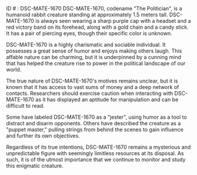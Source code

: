 ID # : DSC-MATE-1670
DSC-MATE-1670, codename "The Politician", is a humanoid rabbit creature standing at approximately 1.5 meters tall. DSC-MATE-1670 is always seen wearing a sharp purple cap with a headset and a red victory band on its forehead, along with a gold chain and a candy stick. It has a pair of piercing eyes, though their specific color is unknown.

DSC-MATE-1670 is a highly charismatic and sociable individual. It possesses a great sense of humor and enjoys making others laugh. This affable nature can be charming, but it is underpinned by a cunning mind that has helped the creature rise to power in the political landscape of our world.

The true nature of DSC-MATE-1670's motives remains unclear, but it is known that it has access to vast sums of money and a deep network of contacts. Researchers should exercise caution when interacting with DSC-MATE-1670 as it has displayed an aptitude for manipulation and can be difficult to read.

Some have labeled DSC-MATE-1670 as a "jester", using humor as a tool to distract and disarm opponents. Others have described the creature as a "puppet master," pulling strings from behind the scenes to gain influence and further its own objectives.

Regardless of its true intentions, DSC-MATE-1670 remains a mysterious and unpredictable figure with seemingly limitless resources at its disposal. As such, it is of the utmost importance that we continue to monitor and study this enigmatic creature.